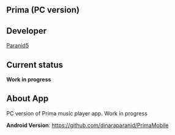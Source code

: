 **Prima (PC version)**
------------------------

**Developer**
------------------------
[Paranid5](https://github.com/dinaraparanid)

**Current status**
------------------------
**Work in progress**

**About App**
------------------------

PC version of Prima music player app. Work in progress

**Android Version**: https://github.com/dinaraparanid/PrimaMobile
